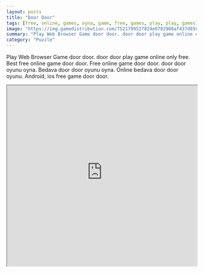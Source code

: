 ```yaml
---
layout: posts
title: "Door Door"
tags: [free, online, games, oyna, game, free, games, play, play, games]
image: "https://img.gamedistribution.com/7521799527824e0782988af437d85808.jpg"
summary: "Play Web Browser Game door door. door door play game online only free. Best free online game door door. Free online game door door. door door oyunu oyna. Bedava door door oyunu oyna. Online bedava door door oyunu. Android, ios free game door door."
category: "Puzzle"
---
```


Play Web Browser Game door door. door door play game online only free. Best free online game door door. Free online game door door. door door oyunu oyna. Bedava door door oyunu oyna. Online bedava door door oyunu. Android, ios free game door door.

<iframe width="100%" height="480px;" src="https://flash.gamedistribution.com?game=7521799527824e0782988af437d85808"></iframe>